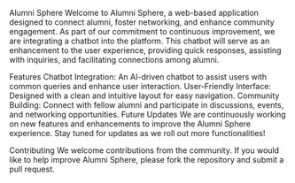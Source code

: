 Alumni Sphere
Welcome to Alumni Sphere, a web-based application designed to connect alumni, foster networking, and enhance community engagement. As part of our commitment to continuous improvement, we are integrating a chatbot into the platform. This chatbot will serve as an enhancement to the user experience, providing quick responses, assisting with inquiries, and facilitating connections among alumni.

Features
Chatbot Integration: An AI-driven chatbot to assist users with common queries and enhance user interaction.
User-Friendly Interface: Designed with a clean and intuitive layout for easy navigation.
Community Building: Connect with fellow alumni and participate in discussions, events, and networking opportunities.
Future Updates
We are continuously working on new features and enhancements to improve the Alumni Sphere experience. Stay tuned for updates as we roll out more functionalities!

Contributing
We welcome contributions from the community. If you would like to help improve Alumni Sphere, please fork the repository and submit a pull request.

